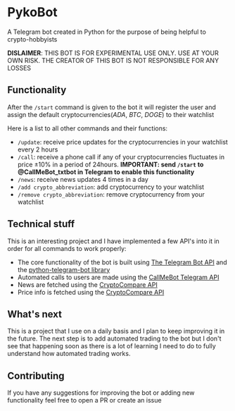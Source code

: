 
# PykoBot

A Telegram bot created in Python for the purpose of being helpful to crypto-hobbyists

**DISLAIMER**: THIS BOT IS FOR EXPERIMENTAL USE ONLY. USE AT YOUR OWN RISK. THE CREATOR OF THIS BOT IS NOT RESPONSIBLE FOR ANY LOSSES   
## Functionality

After the `/start` command is given to the bot it will register the user and assign the default cryptocurrencies(_ADA_, _BTC_, _DOGE_) to their watchlist

Here is a list to all other commands and their functions:
- `/update`: receive price updates for the cryptocurrencies in your watchlist every 2 hours
- `/call`: receive a phone call if any of your cryptocurrencies fluctuates in price ±10% in a period of 24hours. **IMPORTANT: send `/start` to @CallMeBot_txtbot in Telegram to enable this functionality**
- `/news`: receive news updates 4 times in a day
- `/add crypto_abbreviation`: add cryptocurrency to your watchlist
- `/remove crypto_abbreviation`: remove cryptocurrency from your watchlist

## Technical stuff

This is an interesting project and I have implemented a few API's into it in order for all commands to work properly:
- The core functionality of the bot is built using [The Telegram Bot API](https://core.telegram.org/bots/api) and the [python-telegram-bot library](https://python-telegram-bot.readthedocs.io/en/stable/#)
- Automated calls to users are made using the [CallMeBot Telegram API](https://www.callmebot.com/telegram-call-api/)
- News are fetched using the [CryptoCompare API](https://min-api.cryptocompare.com/)
- Price info is fetched using the [CryptoCompare API](https://min-api.cryptocompare.com/)

## What's next

This is a project that I use on a daily basis and I plan to keep improving it in the future. The next step is to add automated trading to the bot but I don't see that happening soon as there is a lot of learning I need to do to fully understand how automated trading works.

## Contributing

If you have any suggestions for improving the bot or adding new functionality feel free to open a PR or create an issue